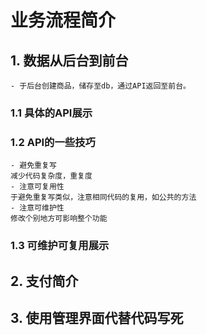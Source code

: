 # 业务流程简介

## 1. 数据从后台到前台

    - 于后台创建商品，储存至db，通过API返回至前台。
    
### 1.1 具体的API展示

### 1.2 API的一些技巧
    - 避免重复写
    减少代码复杂度，重复度
    - 注意可复用性
    于避免重复写类似，注意相同代码的复用，如公共的方法
    - 注意可维护性
    修改个别地方可影响整个功能


### 1.3 可维护可复用展示

## 2. 支付简介

## 3. 使用管理界面代替代码写死






